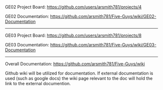 GE02 Project Board: https://github.com/users/arsmith781/projects/4

GE02 Documentation: https://github.com/arsmith781/Five-Guys/wiki/GE02-Documentation

***

GE03 Project Board: https://github.com/users/arsmith781/projects/8

GE03 Documentation: https://github.com/arsmith781/Five-Guys/wiki/GE03-Documentation

***


Overall Documentation: https://github.com/arsmith781/Five-Guys/wiki 

Github wiki will be utilized for documentation. If external documentation is used (such as google docs) the wiki page relevant to the doc will hold the link to the external documention.
